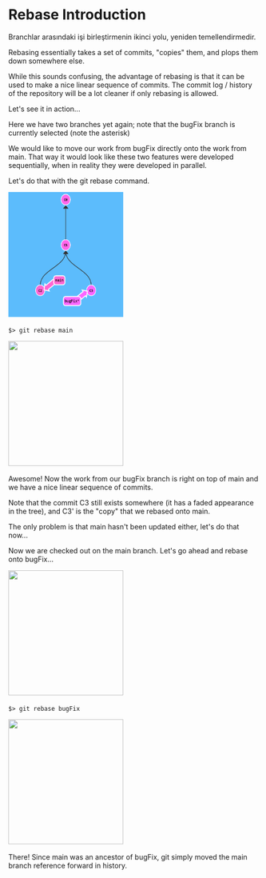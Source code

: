 # Rebase Introduction

Branchlar arasındaki işi birleştirmenin ikinci yolu, yeniden temellendirmedir.

Rebasing essentially takes a set of commits, "copies" them, and plops them down somewhere else.

While this sounds confusing, the advantage of rebasing is that it can be used to make a nice linear sequence of commits. The commit log / history of the repository will be a lot cleaner if only rebasing is allowed.

Let's see it in action...

Here we have two branches yet again; note that the bugFix branch is currently selected (note the asterisk)

We would like to move our work from bugFix directly onto the work from main. That way it would look like these two features were developed sequentially, when in reality they were developed in parallel.

Let's do that with the git rebase command.

<img src="pics/task4_1.png" width="230" height="250"/>

```$> git rebase main```

<img src="pics/task4_2.png" width="230" height="250"/>

Awesome! Now the work from our bugFix branch is right on top of main and we have a nice linear sequence of commits.

Note that the commit C3 still exists somewhere (it has a faded appearance in the tree), and C3' is the "copy" that we rebased onto main.

The only problem is that main hasn't been updated either, let's do that now...

Now we are checked out on the main branch. Let's go ahead and rebase onto bugFix...

<img src="pics/task4_3.png" width="230" height="250"/>

```$> git rebase bugFix```

<img src="pics/task4_4.png" width="230" height="250"/>


There! Since main was an ancestor of bugFix, git simply moved the main branch reference forward in history.
